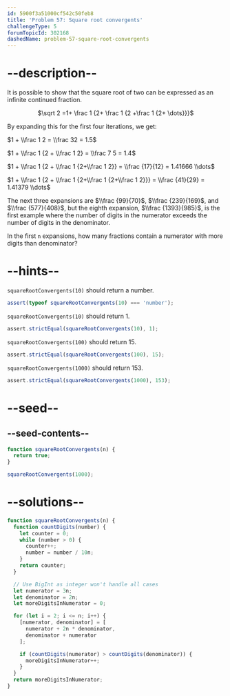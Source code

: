 ```yaml
---
id: 5900f3a51000cf542c50feb8
title: 'Problem 57: Square root convergents'
challengeType: 5
forumTopicId: 302168
dashedName: problem-57-square-root-convergents
---
```


# --description--

It is possible to show that the square root of two can be expressed as an infinite continued fraction.

<div style='text-align: center;'>$\sqrt 2 =1+ \frac 1 {2+ \frac 1 {2 +\frac 1 {2+ \dots}}}$</div>

By expanding this for the first four iterations, we get:

$1 + \\frac 1 2 = \\frac 32 = 1.5$

$1 + \\frac 1 {2 + \\frac 1 2} = \\frac 7 5 = 1.4$

$1 + \\frac 1 {2 + \\frac 1 {2+\\frac 1 2}} = \\frac {17}{12} = 1.41666 \\dots$

$1 + \\frac 1 {2 + \\frac 1 {2+\\frac 1 {2+\\frac 1 2}}} = \\frac {41}{29} = 1.41379 \\dots$

The next three expansions are $\\frac {99}{70}$, $\\frac {239}{169}$, and $\\frac {577}{408}$, but the eighth expansion, $\\frac {1393}{985}$, is the first example where the number of digits in the numerator exceeds the number of digits in the denominator.

In the first `n` expansions, how many fractions contain a numerator with more digits than denominator?

# --hints--

`squareRootConvergents(10)` should return a number.

```js
assert(typeof squareRootConvergents(10) === 'number');
```

`squareRootConvergents(10)` should return 1.

```js
assert.strictEqual(squareRootConvergents(10), 1);
```

`squareRootConvergents(100)` should return 15.

```js
assert.strictEqual(squareRootConvergents(100), 15);
```

`squareRootConvergents(1000)` should return 153.

```js
assert.strictEqual(squareRootConvergents(1000), 153);
```

# --seed--

## --seed-contents--

```js
function squareRootConvergents(n) {
  return true;
}

squareRootConvergents(1000);
```

# --solutions--

```js
function squareRootConvergents(n) {
  function countDigits(number) {
    let counter = 0;
    while (number > 0) {
      counter++;
      number = number / 10n;
    }
    return counter;
  }

  // Use BigInt as integer won't handle all cases
  let numerator = 3n;
  let denominator = 2n;
  let moreDigitsInNumerator = 0;

  for (let i = 2; i <= n; i++) {
    [numerator, denominator] = [
      numerator + 2n * denominator,
      denominator + numerator
    ];

    if (countDigits(numerator) > countDigits(denominator)) {
      moreDigitsInNumerator++;
    }
  }
  return moreDigitsInNumerator;
}
```
